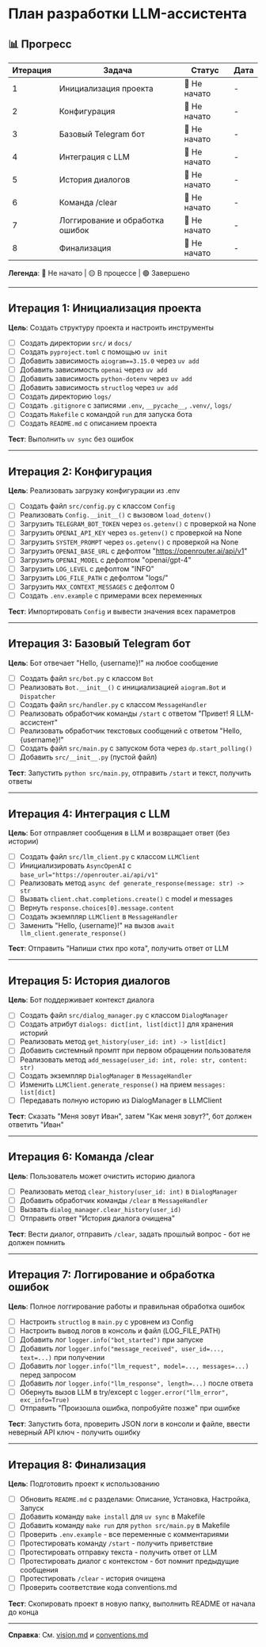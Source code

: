 # План разработки LLM-ассистента

## 📊 Прогресс

| Итерация | Задача | Статус | Дата |
|----------|--------|--------|------|
| 1 | Инициализация проекта | 🔵 Не начато | - |
| 2 | Конфигурация | 🔵 Не начато | - |
| 3 | Базовый Telegram бот | 🔵 Не начато | - |
| 4 | Интеграция с LLM | 🔵 Не начато | - |
| 5 | История диалогов | 🔵 Не начато | - |
| 6 | Команда /clear | 🔵 Не начато | - |
| 7 | Логгирование и обработка ошибок | 🔵 Не начато | - |
| 8 | Финализация | 🔵 Не начато | - |

**Легенда**: 🔵 Не начато | 🟡 В процессе | 🟢 Завершено

---

## Итерация 1: Инициализация проекта

**Цель**: Создать структуру проекта и настроить инструменты

- [ ] Создать директории `src/` и `docs/`
- [ ] Создать `pyproject.toml` с помощью `uv init`
- [ ] Добавить зависимость `aiogram==3.15.0` через `uv add`
- [ ] Добавить зависимость `openai` через `uv add`
- [ ] Добавить зависимость `python-dotenv` через `uv add`
- [ ] Добавить зависимость `structlog` через `uv add`
- [ ] Создать директорию `logs/`
- [ ] Создать `.gitignore` с записями `.env`, `__pycache__`, `.venv/`, `logs/`
- [ ] Создать `Makefile` с командой `run` для запуска бота
- [ ] Создать `README.md` с описанием проекта

**Тест**: Выполнить `uv sync` без ошибок

---

## Итерация 2: Конфигурация

**Цель**: Реализовать загрузку конфигурации из .env

- [ ] Создать файл `src/config.py` с классом `Config`
- [ ] Реализовать `Config.__init__()` с вызовом `load_dotenv()`
- [ ] Загрузить `TELEGRAM_BOT_TOKEN` через `os.getenv()` с проверкой на None
- [ ] Загрузить `OPENAI_API_KEY` через `os.getenv()` с проверкой на None
- [ ] Загрузить `SYSTEM_PROMPT` через `os.getenv()` с проверкой на None
- [ ] Загрузить `OPENAI_BASE_URL` с дефолтом "https://openrouter.ai/api/v1"
- [ ] Загрузить `OPENAI_MODEL` с дефолтом "openai/gpt-4"
- [ ] Загрузить `LOG_LEVEL` с дефолтом "INFO"
- [ ] Загрузить `LOG_FILE_PATH` с дефолтом "logs/"
- [ ] Загрузить `MAX_CONTEXT_MESSAGES` с дефолтом 0
- [ ] Создать `.env.example` с примерами всех переменных

**Тест**: Импортировать `Config` и вывести значения всех параметров

---

## Итерация 3: Базовый Telegram бот

**Цель**: Бот отвечает "Hello, {username}!" на любое сообщение

- [ ] Создать файл `src/bot.py` с классом `Bot`
- [ ] Реализовать `Bot.__init__()` с инициализацией `aiogram.Bot` и `Dispatcher`
- [ ] Создать файл `src/handler.py` с классом `MessageHandler`
- [ ] Реализовать обработчик команды `/start` с ответом "Привет! Я LLM-ассистент"
- [ ] Реализовать обработчик текстовых сообщений с ответом "Hello, {username}!"
- [ ] Создать файл `src/main.py` с запуском бота через `dp.start_polling()`
- [ ] Добавить `src/__init__.py` (пустой файл)

**Тест**: Запустить `python src/main.py`, отправить `/start` и текст, получить ответы

---

## Итерация 4: Интеграция с LLM

**Цель**: Бот отправляет сообщения в LLM и возвращает ответ (без истории)

- [ ] Создать файл `src/llm_client.py` с классом `LLMClient`
- [ ] Инициализировать `AsyncOpenAI` с `base_url="https://openrouter.ai/api/v1"`
- [ ] Реализовать метод `async def generate_response(message: str) -> str`
- [ ] Вызвать `client.chat.completions.create()` с model и messages
- [ ] Вернуть `response.choices[0].message.content`
- [ ] Создать экземпляр `LLMClient` в `MessageHandler`
- [ ] Заменить "Hello, {username}!" на вызов `await llm_client.generate_response()`

**Тест**: Отправить "Напиши стих про кота", получить ответ от LLM

---

## Итерация 5: История диалогов

**Цель**: Бот поддерживает контекст диалога

- [ ] Создать файл `src/dialog_manager.py` с классом `DialogManager`
- [ ] Создать атрибут `dialogs: dict[int, list[dict]]` для хранения историй
- [ ] Реализовать метод `get_history(user_id: int) -> list[dict]`
- [ ] Добавить системный промпт при первом обращении пользователя
- [ ] Реализовать метод `add_message(user_id: int, role: str, content: str)`
- [ ] Создать экземпляр `DialogManager` в `MessageHandler`
- [ ] Изменить `LLMClient.generate_response()` на прием `messages: list[dict]`
- [ ] Передавать полную историю из DialogManager в LLMClient

**Тест**: Сказать "Меня зовут Иван", затем "Как меня зовут?", бот должен ответить "Иван"

---

## Итерация 6: Команда /clear

**Цель**: Пользователь может очистить историю диалога

- [ ] Реализовать метод `clear_history(user_id: int)` в `DialogManager`
- [ ] Добавить обработчик команды `/clear` в `MessageHandler`
- [ ] Вызвать `dialog_manager.clear_history(user_id)`
- [ ] Отправить ответ "История диалога очищена"

**Тест**: Вести диалог, отправить `/clear`, задать прошлый вопрос - бот не должен помнить

---

## Итерация 7: Логгирование и обработка ошибок

**Цель**: Полное логгирование работы и правильная обработка ошибок

- [ ] Настроить `structlog` в `main.py` с уровнем из Config
- [ ] Настроить вывод логов в консоль и файл (LOG_FILE_PATH)
- [ ] Добавить лог `logger.info("bot_started")` при запуске
- [ ] Добавить лог `logger.info("message_received", user_id=..., text=...)` при получении
- [ ] Добавить лог `logger.info("llm_request", model=..., messages=...)` перед запросом
- [ ] Добавить лог `logger.info("llm_response", length=...)` после ответа
- [ ] Обернуть вызов LLM в try/except с `logger.error("llm_error", exc_info=True)`
- [ ] Отправить "Произошла ошибка, попробуйте позже" при ошибке

**Тест**: Запустить бота, проверить JSON логи в консоли и файле, ввести неверный API ключ - получить ошибку

---

## Итерация 8: Финализация

**Цель**: Подготовить проект к использованию

- [ ] Обновить `README.md` с разделами: Описание, Установка, Настройка, Запуск
- [ ] Добавить команду `make install` для `uv sync` в Makefile
- [ ] Добавить команду `make run` для `python src/main.py` в Makefile
- [ ] Проверить `.env.example` - все переменные с комментариями
- [ ] Протестировать команду `/start` - получить приветствие
- [ ] Протестировать отправку текста - получить ответ от LLM
- [ ] Протестировать диалог с контекстом - бот помнит предыдущие сообщения
- [ ] Протестировать `/clear` - история очищена
- [ ] Проверить соответствие кода conventions.md

**Тест**: Скопировать проект в новую папку, выполнить README от начала до конца

---

**Справка**: См. [vision.md](./vision.md) и [conventions.md](./conventions.md)
